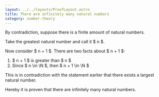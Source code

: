 ```yaml
---
layout: ../../layouts/ProofLayout.astro
title: There are infinitely many natural numbers
category: number-theory
---
```


By contradiction, suppose there is a finite amount of natural numbers.

Take the greatest natural number and call it $ n $.

Now consider $ n + 1 $. There are two facts about $ n + 1 $:

1. $ n + 1 $ is greater than $ n $
2. Since $ n \in \N $, then $ n + 1 \in \N $

This is in contradiction with the statement earlier that there exists a largest natural number.

Hereby it is proven that there are infinitely many natural numbers.

